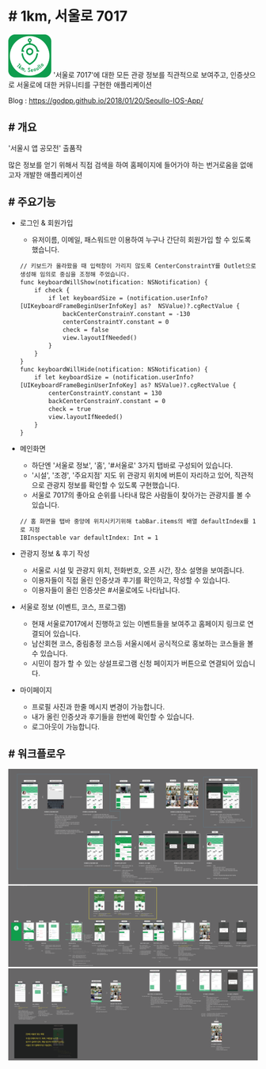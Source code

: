 # # 1km, 서울로 7017

<img src="image/applogo.png">
'서울로 7017'에 대한 모든 관광 정보를 직관적으로 보여주고, 인증샷으로 서울로에 대한 커뮤니티를 구현한 애플리케이션


Blog : <https://godpp.github.io/2018/01/20/Seoullo-IOS-App/>

## # 개요

'서울시 앱 공모전' 출품작


많은 정보를 얻기 위해서 직접 검색을 하여 홈페이지에 들어가야 하는 번거로움을 없애고자 개발한 애플리케이션

## # 주요기능

* 로그인 & 회원가입
	- 유저이름, 이메일, 패스워드만 이용하여 누구나 간단히 회원가입 할 수 있도록 했습니다.

	```
	// 키보드가 올라왔을 때 입력창이 가리지 않도록 CenterConstraintY를 Outlet으로 생성해 임의로 중심을 조정해 주었습니다.
	func keyboardWillShow(notification: NSNotification) {
    	if check {
        	if let keyboardSize = (notification.userInfo?[UIKeyboardFrameBeginUserInfoKey] as? 	NSValue)?.cgRectValue {
            	backCenterConstrainY.constant = -130
            	centerConstraintY.constant = 0
            	check = false
            	view.layoutIfNeeded()
    	    }
    	}
	}
	func keyboardWillHide(notification: NSNotification) {
    	if let keyboardSize = (notification.userInfo?[UIKeyboardFrameBeginUserInfoKey] as? NSValue)?.cgRectValue {
        	centerConstraintY.constant = 130
        	backCenterConstrainY.constant = 0
        	check = true
        	view.layoutIfNeeded()
    	}
	}
	```

* 메인화면

	- 하단엔 '서울로 정보', '홈', '#서울로' 3가지 탭바로 구성되어 있습니다.
	- '시설', '조경', '주요지점' 지도 위 관광지 위치에 버튼이 자리하고 있어, 직관적으로 관광지 정보를 확인할 수 있도록 구현했습니다.
	- 서울로 7017의 좋아요 순위를 나타내 많은 사람들이 찾아가는 관광지를 볼 수 있습니다.

	```
	// 홈 화면을 탭바 중앙에 위치시키기위해 tabBar.items의 배열 defaultIndex를 1로 지정
	IBInspectable var defaultIndex: Int = 1
	```

* 관광지 정보 & 후기 작성

	- 서울로 시설 및 관광지 위치, 전화번호, 오픈 시간, 장소 설명을 보여줍니다.
	- 이용자들이 직접 올린 인증샷과 후기를 확인하고, 작성할 수 있습니다.
	- 이용자들이 올린 인증샷은 #서울로에도 나타납니다.

* 서울로 정보 (이벤트, 코스, 프로그램)

	- 현재 서울로7017에서 진행하고 있는 이벤트들을 보여주고 홈페이지 링크로 연결되어 있습니다.
	- 남산회현 코스, 중림충정 코스등 서울시에서 공식적으로 홍보하는 코스들을 볼 수 있습니다.
	- 시민이 참가 할 수 있는 상설프로그램 신청 페이지가 버튼으로 연결되어 있습니다.

* 마이페이지

	- 프로필 사진과 한줄 메시지 변경이 가능합니다.
	- 내가 올린 인증샷과 후기들을 한번에 확인할 수 있습니다.
	- 로그아웃이 가능합니다.

## # 워크플로우

<img src= "image/seoullo_워크플로우1.png">
<img src= "image/seoullo_워크플로우2.png">
<img src= "image/seoullo_워크플로우3.png">